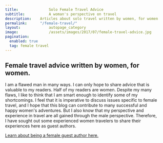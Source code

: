 ```yaml
---
title:				Solo Female Travel Advice
subtitle:			A woman's perspective on travel
description:	Articles about solo travel written by women, for women. Get tips and tricks about solo female travel from women who have been all around the world.
permalink:		"/female-travel/"
layout:				autopage_category
image:				/assets/images/2017/07/female-travel-advice.jpg
pagination: 
  enabled: true
  tag: female travel
---
```


## Female travel advice written by women, for women.

I am a flawed man in many ways. I can only hope to share advice that is valuable to my readers. Half of my readers are women. Despite my many flaws, I like to think that I am smart enough to identify some of my shortcomings. I feel that it is imperative to discuss issues specific to female travel, and I hope that this blog can contribute to many successful and happy women's adventures. But I also know that my perspective and experience in travel are all gained through the male perspective. Therefore, I have sought out some experienced women travelers to share their experiences here as guest authors.

[Learn about being a female guest author here.](/guest-author-women/)